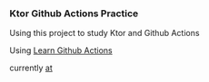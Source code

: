 ### Ktor Github Actions Practice

Using this project to study Ktor and Github Actions

Using [Learn Github Actions](https://docs.github.com/en/actions/learn-github-actions)

currently [at](https://docs.github.com/en/actions/learn-github-actions/sharing-workflows-with-your-organization)
